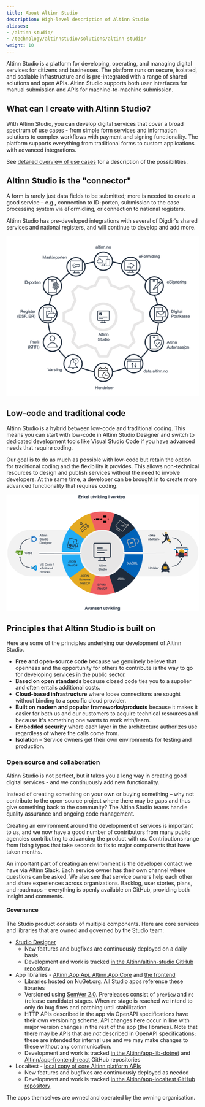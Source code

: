 ```yaml
---
title: About Altinn Studio
description: High-level description of Altinn Studio
aliases:
- /altinn-studio/
- /technology/altinnstudio/solutions/altinn-studio/
weight: 10
---
```


Altinn Studio is a platform for developing, operating, and managing digital services for citizens and businesses. The platform 
runs on secure, isolated, and scalable infrastructure and is pre-integrated with a range of shared solutions and open APIs. 
Altinn Studio supports both user interfaces for manual submission and APIs for machine-to-machine submission.

## What can I create with Altinn Studio?

With Altinn Studio, you can develop digital services that cover a broad spectrum of use cases - from simple form services 
and information solutions to complex workflows with payment and signing functionality. The platform supports everything 
from traditional forms to custom applications with advanced integrations.

See [detailed overview of use cases](usecases) for a description of the possibilities.

## Altinn Studio is the "connector"
A form is rarely just data fields to be submitted; more is needed to create a good service – e.g., connection
to ID-porten, submission to the case processing system via eFormidling, or connection to national registers.

Altinn Studio has pre-developed integrations with several of Digdir's shared services and national registers, and will
continue to develop and add more.

![Altinn Studio is the "connector"](./studio-i-midten.png "Altinn Studio is the connector")

## Low-code and traditional code
Altinn Studio is a hybrid between low-code and traditional coding. This means you can start with low-code in Altinn Studio
Designer and switch to dedicated development tools like Visual Studio Code if you have advanced needs that require coding.

Our goal is to do as much as possible with low-code but retain the option for traditional coding and the flexibility
it provides. This allows non-technical resources to design and publish services without the need to involve developers.
At the same time, a developer can be brought in to create more advanced functionality that requires coding.

![The tool supports both low-code and traditional coding](./nocode_vs_coding.png "The tool supports both low-code and traditional coding")

## Principles that Altinn Studio is built on
Here are some of the principles underlying our development of Altinn Studio.
- **Free and open-source code** because we genuinely believe that openness and the opportunity for others to contribute is the way to go for developing services in the public sector.
- **Based on open standards** because closed code ties you to a supplier and often entails additional costs.
- **Cloud-based infrastructure** where loose connections are sought without binding to a specific cloud provider.
- **Built on modern and popular frameworks/products** because it makes it easier for both us and our customers to acquire technical resources and because it's something one wants to work with/learn.
- **Embedded security** where each layer in the architecture authorizes use regardless of where the calls come from.
- **Isolation** – Service owners get their own environments for testing and production.

### Open source and collaboration
Altinn Studio is not perfect, but it takes you a long way in creating good digital services - and we continuously add new functionality.

Instead of creating something on your own or buying something – why not contribute to the open-source project where there may be gaps
and thus give something back to the community?
The Altinn Studio teams handle quality assurance and ongoing code management.

Creating an environment around the development of services is important to us, and we now have a good number of contributors from
many public agencies contributing to advancing the product with us.
Contributions range from fixing typos that take seconds to fix to major components that have taken months.

An important part of creating an environment is the developer contact we have via Altinn Slack. Each service owner has their own
channel where questions can be asked.
We also see that service owners help each other and share experiences across organizations.
Backlog, user stories, plans, and roadmaps – everything is openly available on GitHub, providing both insight
and comments.

#### Governance

The Studio product consists of multiple components. 
Here are core services and libraries that are owned and governed by the Studio team:

* [Studio Designer](https://altinn.studio/)
  * New features and bugfixes are continuously deployed on a daily basis
  * Development and work is tracked [in the Altinn/altinn-studio GitHub repository](https://github.com/Altinn/altinn-studio)
* App libraries - [Altinn.App.Api, Altinn.App.Core](https://github.com/Altinn/app-lib-dotnet) and [the frontend](https://github.com/Altinn/app-frontend-react)
  * Libraries hosted on NuGet.org. All Studio apps reference these libraries
  * Versioned using [SemVer 2.0](https://semver.org/). Prereleases consist of `preview` and `rc` (release candidate) stages. When `rc` stage is reached we intend to only do bug fixes and patching until stabilization
  * HTTP APIs described in the app via OpenAPI specifications have their own versioning scheme. API changes here occur in line with major version changes in the rest of the app (the libraries). Note that there may be APIs that are _not_ described in OpenAPI specifications; these are intended for internal use and we may make changes to these without any communication.
  * Development and work is tracked [in the Altinn/app-lib-dotnet](https://github.com/Altinn/app-lib-dotnet) and [Altinn/app-frontend-react](https://github.com/Altinn/app-frontend-react) GitHub repositories
* Localtest - [local copy of core Altinn platform APIs](https://github.com/Altinn/app-localtest)
  * New features and bugfixes are continuously deployed as needed
  * Development and work is tracked [in the Altinn/app-localtest GitHub repository](https://github.com/Altinn/app-localtest)

The apps themselves are owned and operated by the owning organisation.

